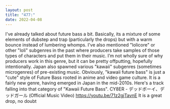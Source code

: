 ```yaml
---
layout: post
title: "477:"
date: 2022-04-08
---
```


I've already talked about future bass a bit. Basically, its a mixture of some elements of dubstep and trap (particularly the drops) but with a warm bounce instead of lumbering whomps. I've also mentioned "lolicore" or other "loli" subgenres in the past where producers take samples of those types of characters and put them in their music. I’m not wholly sure of why producers work in this genre, but it can be pretty offputting, hopefully intentionally. Japan also spawned various "kawaii" subgenres (sometimes microgenres) of pre-existing music. Obviously, "kawaii future bass" is just a "cute" style of Future Bass rooted in anime and video game culture. It is a fairly new genre, having emerged in Japan in the mid-2010s. Here's a track falling into that category of "Kawaii Future Bass". 
 CY8ER - デッドボーイ、デッドガール (Official Music Video)
https://youtu.be/71z2gjTavnE
It is a great drop, no doubt
